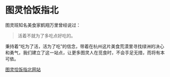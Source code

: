 # 图灵恰饭指北

图灵班知名美食家鹤翔万里曾经说过：

> 活着不就为了多吃点好吃的。

秉持着“吃为了活，活为了吃”的信念，带着在杭州这片美食荒漠里寻找绿洲的决心和勇气，我们建立了这一站点，让更多图灵人在觅食时，不会手足无措，而将有本可依。

[图灵恰饭指北网站](https://fisherfg19.github.io/MicheTuringGuide/)
